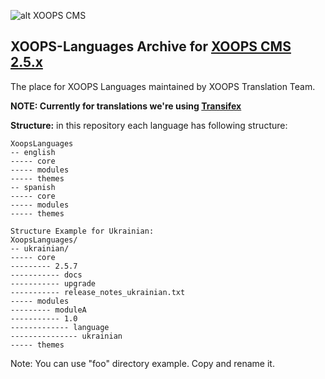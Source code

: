 ![alt XOOPS CMS](http://xoops.org/images/logoXoops4GithubRepository.png)
## XOOPS-Languages Archive for [XOOPS CMS 2.5.x](http://xoops.org)

The place for XOOPS Languages maintained by XOOPS Translation Team.

**NOTE: Currently for translations we're using [Transifex](https://www.transifex.com/xoops/)**



**Structure:** in this repository each language has following structure:

```
XoopsLanguages
-- english
----- core
----- modules
----- themes
-- spanish
----- core
----- modules
----- themes

Structure Example for Ukrainian:
XoopsLanguages/
-- ukrainian/
----- core
--------- 2.5.7
----------- docs
----------- upgrade
----------- release_notes_ukrainian.txt
----- modules
--------- moduleA
----------- 1.0
------------- language
--------------- ukrainian
----- themes
```
Note: You can use "foo" directory example. Copy and rename it.
